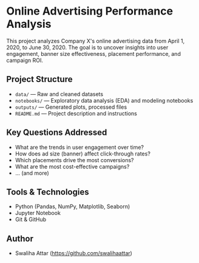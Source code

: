 # Online Advertising Performance Analysis

This project analyzes Company X's online advertising data from April 1, 2020, to June 30, 2020. The goal is to uncover insights into user engagement, banner size effectiveness, placement performance, and campaign ROI.

## Project Structure
- `data/` — Raw and cleaned datasets
- `notebooks/` — Exploratory data analysis (EDA) and modeling notebooks
- `outputs/` — Generated plots, processed files
- `README.md` — Project description and instructions

## Key Questions Addressed
- What are the trends in user engagement over time?
- How does ad size (banner) affect click-through rates?
- Which placements drive the most conversions?
- What are the most cost-effective campaigns?
- ... (and more)

## Tools & Technologies
- Python (Pandas, NumPy, Matplotlib, Seaborn)
- Jupyter Notebook
- Git & GitHub

## Author
- Swaliha Attar (https://github.com/swalihaattar)
